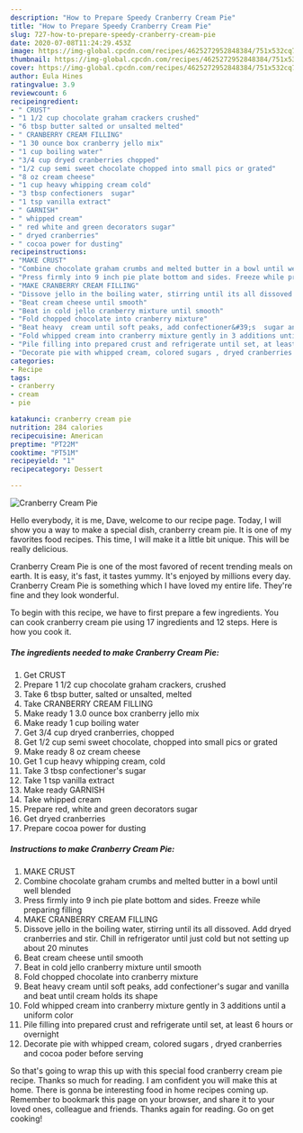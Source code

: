 ```yaml
---
description: "How to Prepare Speedy Cranberry Cream Pie"
title: "How to Prepare Speedy Cranberry Cream Pie"
slug: 727-how-to-prepare-speedy-cranberry-cream-pie
date: 2020-07-08T11:24:29.453Z
image: https://img-global.cpcdn.com/recipes/4625272952848384/751x532cq70/cranberry-cream-pie-recipe-main-photo.jpg
thumbnail: https://img-global.cpcdn.com/recipes/4625272952848384/751x532cq70/cranberry-cream-pie-recipe-main-photo.jpg
cover: https://img-global.cpcdn.com/recipes/4625272952848384/751x532cq70/cranberry-cream-pie-recipe-main-photo.jpg
author: Eula Hines
ratingvalue: 3.9
reviewcount: 6
recipeingredient:
- " CRUST"
- "1 1/2 cup chocolate graham crackers crushed"
- "6 tbsp butter salted or unsalted melted"
- " CRANBERRY CREAM FILLING"
- "1 30 ounce box cranberry jello mix"
- "1 cup boiling water"
- "3/4 cup dryed cranberries chopped"
- "1/2 cup semi sweet chocolate chopped into small pics or grated"
- "8 oz cream cheese"
- "1 cup heavy whipping cream cold"
- "3 tbsp confectioners  sugar"
- "1 tsp vanilla extract"
- " GARNISH"
- " whipped cream"
- " red white and green decorators sugar"
- " dryed cranberries"
- " cocoa power for dusting"
recipeinstructions:
- "MAKE CRUST"
- "Combine chocolate graham crumbs and melted butter in a bowl until well blended"
- "Press firmly into 9 inch pie plate bottom and sides. Freeze while preparing filling"
- "MAKE CRANBERRY CREAM FILLING"
- "Dissove jello in the boiling water, stirring until its all dissoved. Add dryed cranberries and stir. Chill in refrigerator until just cold but not setting up about 20 minutes"
- "Beat cream cheese until smooth"
- "Beat in cold jello cranberry mixture until smooth"
- "Fold chopped chocolate into cranberry mixture"
- "Beat heavy  cream until soft peaks, add confectioner&#39;s  sugar and vanilla and beat until cream holds its shape"
- "Fold whipped cream into cranberry mixture gently in 3 additions until a uniform color"
- "Pile filling into prepared crust and refrigerate until set, at least 6 hours or overnight"
- "Decorate pie with whipped cream, colored sugars , dryed cranberries and cocoa poder before serving"
categories:
- Recipe
tags:
- cranberry
- cream
- pie

katakunci: cranberry cream pie 
nutrition: 284 calories
recipecuisine: American
preptime: "PT22M"
cooktime: "PT51M"
recipeyield: "1"
recipecategory: Dessert

---
```



![Cranberry Cream Pie](https://img-global.cpcdn.com/recipes/4625272952848384/751x532cq70/cranberry-cream-pie-recipe-main-photo.jpg)

Hello everybody, it is me, Dave, welcome to our recipe page. Today, I will show you a way to make a special dish, cranberry cream pie. It is one of my favorites food recipes. This time, I will make it a little bit unique. This will be really delicious.

Cranberry Cream Pie is one of the most favored of recent trending meals on earth. It is easy, it's fast, it tastes yummy. It's enjoyed by millions every day. Cranberry Cream Pie is something which I have loved my entire life. They're fine and they look wonderful.




To begin with this recipe, we have to first prepare a few ingredients. You can cook cranberry cream pie using 17 ingredients and 12 steps. Here is how you cook it.

<!--inarticleads1-->

##### The ingredients needed to make Cranberry Cream Pie:

1. Get  CRUST
1. Prepare 1 1/2 cup chocolate graham crackers, crushed
1. Take 6 tbsp butter, salted or unsalted, melted
1. Take  CRANBERRY CREAM FILLING
1. Make ready 1 3.0 ounce box cranberry jello mix
1. Make ready 1 cup boiling water
1. Get 3/4 cup dryed cranberries, chopped
1. Get 1/2 cup semi sweet chocolate, chopped into small pics or grated
1. Make ready 8 oz cream cheese
1. Get 1 cup heavy whipping cream, cold
1. Take 3 tbsp confectioner&#39;s  sugar
1. Take 1 tsp vanilla extract
1. Make ready  GARNISH
1. Take  whipped cream
1. Prepare  red, white and green decorators sugar
1. Get  dryed cranberries
1. Prepare  cocoa power for dusting




<!--inarticleads2-->

##### Instructions to make Cranberry Cream Pie:

1. MAKE CRUST
1. Combine chocolate graham crumbs and melted butter in a bowl until well blended
1. Press firmly into 9 inch pie plate bottom and sides. Freeze while preparing filling
1. MAKE CRANBERRY CREAM FILLING
1. Dissove jello in the boiling water, stirring until its all dissoved. Add dryed cranberries and stir. Chill in refrigerator until just cold but not setting up about 20 minutes
1. Beat cream cheese until smooth
1. Beat in cold jello cranberry mixture until smooth
1. Fold chopped chocolate into cranberry mixture
1. Beat heavy  cream until soft peaks, add confectioner&#39;s  sugar and vanilla and beat until cream holds its shape
1. Fold whipped cream into cranberry mixture gently in 3 additions until a uniform color
1. Pile filling into prepared crust and refrigerate until set, at least 6 hours or overnight
1. Decorate pie with whipped cream, colored sugars , dryed cranberries and cocoa poder before serving




So that's going to wrap this up with this special food cranberry cream pie recipe. Thanks so much for reading. I am confident you will make this at home. There is gonna be interesting food in home recipes coming up. Remember to bookmark this page on your browser, and share it to your loved ones, colleague and friends. Thanks again for reading. Go on get cooking!
